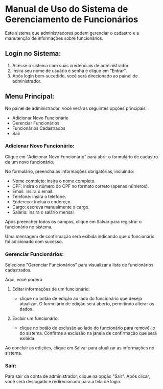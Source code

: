 # Manual de Uso do Sistema de Gerenciamento de Funcionários

Este sistema que administradores podem gerenciar o cadastro e a manutenção de informações sobre funcionários.

## Login no Sistema:
1. Acesse o sistema com suas credenciais de administrador.
2. Insira seu nome de usuário e senha e clique em "Entrar".
3. Após login bem-sucedido, você será direcionado ao painel de administrador.

## Menu Principal:
No painel de administrador, você verá as seguintes opções principais:
  - Adicionar Novo Funcionário
  - Gerenciar Funcionários
  - Funcionários Cadastrados
  - Sair
    
### Adicionar Novo Funcionário:
Clique em "Adicionar Novo Funcionário" para abrir o formulário de cadastro de um novo funcionário.

No formulário, preencha as informações obrigatórias, incluindo:

  - Nome completo: insira o nome completo.
  - CPF: insira o número do CPF no formato correto (apenas números).
  - Email: insira o email.
  - Telefone: insira o telefone.
  - Endereço: inclua o endereço.
  - Cargo: escreva manualmente o cargo.
  - Salário: insira o salário mensal.

Após preencher todos os campos, clique em Salvar para registrar o funcionário no sistema.

Uma mensagem de confirmação será exibida indicando que o funcionário foi adicionado com sucesso.

### Gerenciar Funcionários:
Selecione "Gerenciar Funcionários" para visualizar a lista de funcionários cadastrados.

Aqui, você poderá:

1. Editar informações de um funcionário:
   - clique no botão de edição ao lado do funcionário que deseja atualizar. O formulário de edição será aberto, permitindo alterar os dados.
     
2. Excluir um funcionário:
   - clique no botão de exclusão ao lado do funcionário para removê-lo do sistema. Confirme a exclusão na janela de confirmação que será exibida.
     
Ao concluir as edições, clique em Salvar para atualizar as informações no sistema.

### Sair:
Para sair da conta de administrador, clique na opção "Sair".
Após clicar, você será deslogado e redirecionado para a tela de login.

